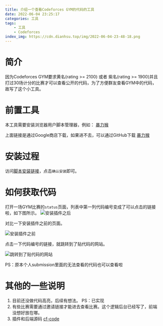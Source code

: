 ```yaml
---
title: 介绍一个查看Codeforces GYM的代码的工具
date: 2022-06-04 23:25:17
categories: 工具
tags:
    - 工具
    - Codeforces
index_img: https://cdn.dianhsu.top/img/2022-06-04-23-48-18.png
---
```


# 简介
因为Codeforces GYM要求黄名(rating >= 2100) 或者 紫名(rating >= 1900)并且打过30场计分的比赛才可以查看公开的代码，为了方便群友查看GYM中的代码，故写了这个小工具。

# 前置工具
本工具需要安装浏览器用户脚本管理器，例如： [暴力猴](https://chrome.google.com/webstore/detail/violent-monkey/jinjaccalgkegednnccohejagnlnfdag)

上面链接是通过Google商店下载，如果进不去，可以通过GitHub下载 [暴力猴](https://github.com/violentmonkey/violentmonkey/releases)

# 安装过程

访问[脚本安装链接](https://raw.githubusercontent.com/dianhsu/cf-code/main/script.user.js)，点击`确认安装`即可。


# 如何获取代码

打开一场GYM比赛的`status`页面，列表中第一列代码编号变成了可以点击的链接啦，如下图所示。
![安装插件之后](https://cdn.dianhsu.top/img/2022-06-06-12-52-37.png)

对比一下安装插件之前的页面。

![安装插件之前](https://cdn.dianhsu.top/img/2022-06-06-12-51-50.png)

点击一下代码编号的链接，就跳转到了贴代码的网站。

![跳转到了贴代码的网站](https://cdn.dianhsu.top/img/2022-06-04-23-44-21.png)

PS：原本个人submission里面的无法查看的代码也可以查看啦


# 其他的一些说明

1. 目前还没做代码高亮，后续有想法。 PS：已实现
2. 有些比赛需要通过邀请链接才能进去查看比赛。这个逻辑后台已经写了，前端没想好放在哪。
3. 插件和后端源码 [cf-code](https://github.com/dianhsu/cf-code)

